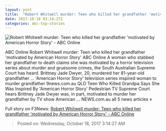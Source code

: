 ```yaml
---
layout: post
title:  "Robert Whitwell murder: Teen who killed her grandfather 'motivated by American Horror Story' - ABC Online"
date: 2017-10-18 03:14:27Z
categories: abc-top-stories
---
```


![Robert Whitwell murder: Teen who killed her grandfather 'motivated by American Horror Story' - ABC Online](http://www.abc.net.au/news/image/8760378-1x1-700x700.jpg)

ABC Online Robert Whitwell murder: Teen who killed her grandfather 'motivated by American Horror Story' ABC Online A woman who stabbed her grandfather to death claims she was motivated by a horror television series about murder and gruesome crimes, the South Australian Supreme Court has heard. Brittney Jade Dwyer, 20, murdered her 81-year-old grandfather ... 'American Horror Story' television series inspired woman to murder grandfather 9news.com.au QLD Teen Who Killed Grandpa Says She Was Inspired By 'American Horror Story' Pedestrian TV Supreme Court hears Brittney Jade Dwyer was, in part, motivated to murder her grandfather by TV show American ... NEWS.com.au all 5 news articles »


Full story on F3News: [Robert Whitwell murder: Teen who killed her grandfather 'motivated by American Horror Story' - ABC Online](http://www.f3nws.com/n/Qznm)

> Posted on: Wednesday, October 18, 2017 3:14:27 AM
